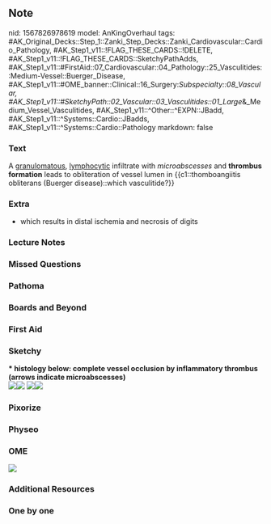 ## Note
nid: 1567826978619
model: AnKingOverhaul
tags: #AK_Original_Decks::Step_1::Zanki_Step_Decks::Zanki_Cardiovascular::Cardio_Pathology, #AK_Step1_v11::!FLAG_THESE_CARDS::!DELETE, #AK_Step1_v11::!FLAG_THESE_CARDS::SketchyPathAdds, #AK_Step1_v11::#FirstAid::07_Cardiovascular::04_Pathology::25_Vasculitides::Medium-Vessel::Buerger_Disease, #AK_Step1_v11::#OME_banner::Clinical::16_Surgery:_Subspecialty::08_Vascular, #AK_Step1_v11::#SketchyPath::02_Vascular::03_Vasculitides::01_Large_&_Medium_Vessel_Vasculitides, #AK_Step1_v11::^Other::^EXPN::JBadd, #AK_Step1_v11::^Systems::Cardio::JBadds, #AK_Step1_v11::^Systems::Cardio::Pathology
markdown: false

### Text
A <u>granulomatous</u>, <u>lymphocytic</u> infiltrate with
<i style="">microabscesses</i> and <b>thrombus formation</b> leads
to obliteration of vessel lumen in {{c1::thomboangiitis obliterans
(Buerger disease)::which vasculitide?}}

### Extra
* which results in distal ischemia and necrosis of digits

### Lecture Notes


### Missed Questions


### Pathoma


### Boards and Beyond


### First Aid


### Sketchy
<div>
  <b>* histology below: complete vessel occlusion by inflammatory
  thrombus (arrows indicate microabscesses)</b>
</div><img src=
"Screen%20Shot%202019-12-20%20at%201.15.14%20PM.JPG"><img src=
"Screen%20Shot%202019-12-20%20at%201.15.27%20PM.JPG"> <img src=
"zoverall%20picture%20(6)_1566160514431.jpg"><img src=
"Screen%20Shot%202020-04-19%20at%206.55.41%20PM.JPG">

### Pixorize


### Physeo


### OME
<div class="ome-widget">
  <a href=
  "https://onlinemeded.org/spa/surgery-subspecialty/vascular/acquire?ref=anki">
  <img src="_OME_AnkiFlashcards_Lesson_6.png"></a>
</div>

### Additional Resources


### One by one

